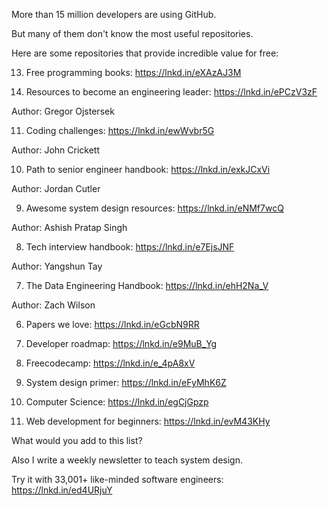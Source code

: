 More than 15 million developers are using GitHub.

But many of them don't know the most useful repositories.

Here are some repositories that provide incredible value for free:


13) Free programming books: https://lnkd.in/eXAzAJ3M


12) Resources to become an engineering leader: https://lnkd.in/ePCzV3zF

Author: Gregor Ojstersek


11) Coding challenges: https://lnkd.in/ewWvbr5G

Author: John Crickett


10) Path to senior engineer handbook: https://lnkd.in/exkJCxVi

Author: Jordan Cutler


9) Awesome system design resources: https://lnkd.in/eNMf7wcQ

Author: Ashish Pratap Singh


8) Tech interview handbook: https://lnkd.in/e7EjsJNF

Author: Yangshun Tay


7) The Data Engineering Handbook: https://lnkd.in/ehH2Na_V

Author: Zach Wilson


6) Papers we love: https://lnkd.in/eGcbN9RR


5) Developer roadmap: https://lnkd.in/e9MuB_Yg


4) Freecodecamp: https://lnkd.in/e_4pA8xV


3) System design primer: https://lnkd.in/eFyMhK6Z


2) Computer Science: https://lnkd.in/egCjGpzp


1) Web development for beginners: https://lnkd.in/evM43KHy



What would you add to this list?

Also I write a weekly newsletter to teach system design.

Try it with 33,001+ like-minded software engineers: https://lnkd.in/ed4URjuY
